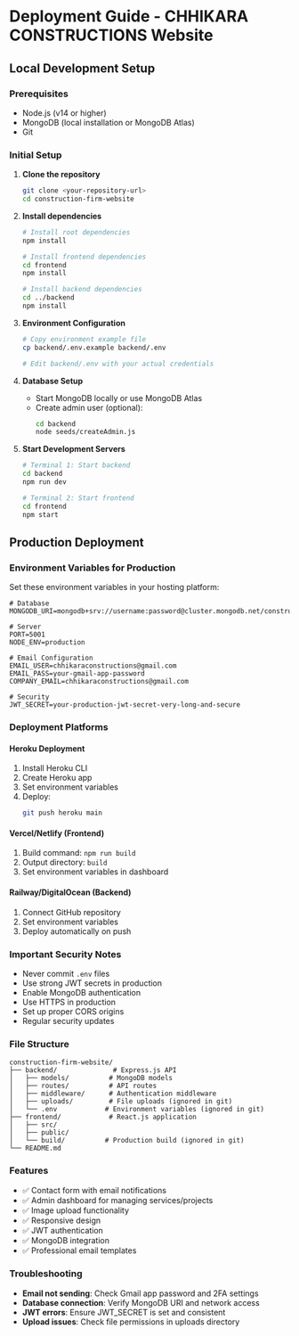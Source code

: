 # Deployment Guide - CHHIKARA CONSTRUCTIONS Website

## Local Development Setup

### Prerequisites

- Node.js (v14 or higher)
- MongoDB (local installation or MongoDB Atlas)
- Git

### Initial Setup

1. **Clone the repository**

   ```bash
   git clone <your-repository-url>
   cd construction-firm-website
   ```

2. **Install dependencies**

   ```bash
   # Install root dependencies
   npm install

   # Install frontend dependencies
   cd frontend
   npm install

   # Install backend dependencies
   cd ../backend
   npm install
   ```

3. **Environment Configuration**

   ```bash
   # Copy environment example file
   cp backend/.env.example backend/.env

   # Edit backend/.env with your actual credentials
   ```

4. **Database Setup**

   - Start MongoDB locally or use MongoDB Atlas
   - Create admin user (optional):
     ```bash
     cd backend
     node seeds/createAdmin.js
     ```

5. **Start Development Servers**

   ```bash
   # Terminal 1: Start backend
   cd backend
   npm run dev

   # Terminal 2: Start frontend
   cd frontend
   npm start
   ```

## Production Deployment

### Environment Variables for Production

Set these environment variables in your hosting platform:

```env
# Database
MONGODB_URI=mongodb+srv://username:password@cluster.mongodb.net/construction_firm

# Server
PORT=5001
NODE_ENV=production

# Email Configuration
EMAIL_USER=chhikaraconstructions@gmail.com
EMAIL_PASS=your-gmail-app-password
COMPANY_EMAIL=chhikaraconstructions@gmail.com

# Security
JWT_SECRET=your-production-jwt-secret-very-long-and-secure
```

### Deployment Platforms

#### Heroku Deployment

1. Install Heroku CLI
2. Create Heroku app
3. Set environment variables
4. Deploy:
   ```bash
   git push heroku main
   ```

#### Vercel/Netlify (Frontend)

1. Build command: `npm run build`
2. Output directory: `build`
3. Set environment variables in dashboard

#### Railway/DigitalOcean (Backend)

1. Connect GitHub repository
2. Set environment variables
3. Deploy automatically on push

### Important Security Notes

- Never commit `.env` files
- Use strong JWT secrets in production
- Enable MongoDB authentication
- Use HTTPS in production
- Set up proper CORS origins
- Regular security updates

### File Structure

```
construction-firm-website/
├── backend/              # Express.js API
│   ├── models/          # MongoDB models
│   ├── routes/          # API routes
│   ├── middleware/      # Authentication middleware
│   ├── uploads/         # File uploads (ignored in git)
│   └── .env            # Environment variables (ignored in git)
├── frontend/            # React.js application
│   ├── src/
│   ├── public/
│   └── build/          # Production build (ignored in git)
└── README.md
```

### Features

- ✅ Contact form with email notifications
- ✅ Admin dashboard for managing services/projects
- ✅ Image upload functionality
- ✅ Responsive design
- ✅ JWT authentication
- ✅ MongoDB integration
- ✅ Professional email templates

### Troubleshooting

- **Email not sending**: Check Gmail app password and 2FA settings
- **Database connection**: Verify MongoDB URI and network access
- **JWT errors**: Ensure JWT_SECRET is set and consistent
- **Upload issues**: Check file permissions in uploads directory
